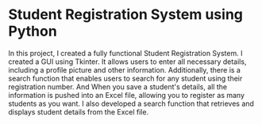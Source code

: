 <h1>Student Registration System using Python </h1>
<p>In this project, I created a fully functional Student Registration System. I created a GUI using Tkinter. It allows users to enter all necessary details, including a profile picture and other information. Additionally, there is a search function that enables users to search for any student using their registration number.
And When you save a student's details, all the information is pushed into an Excel file, allowing you to register as many students as you want. I also developed a search function that retrieves and displays student details from the Excel file.
</p>

